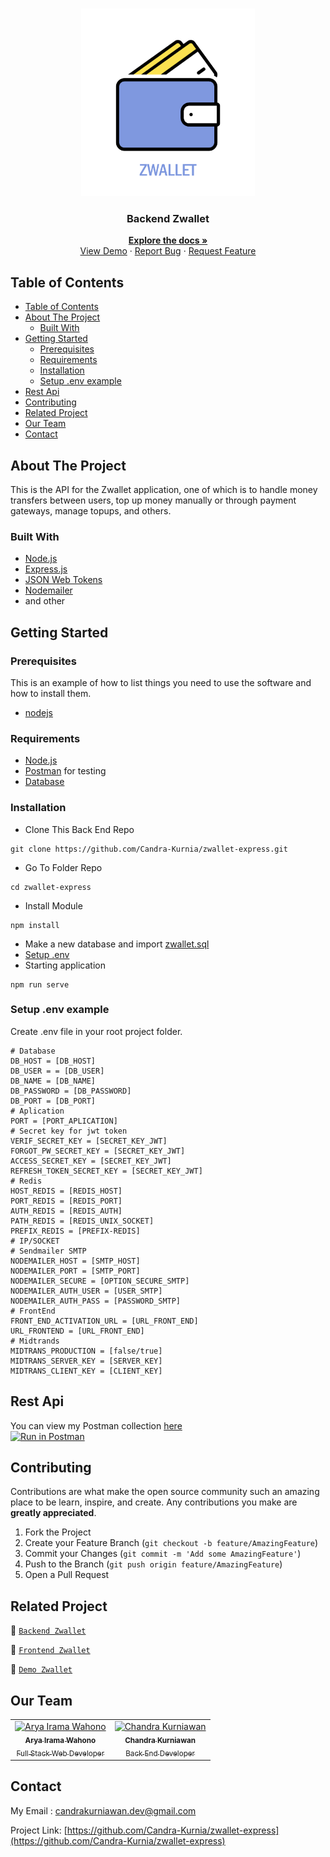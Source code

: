 <br />
<p align="center">
<div align="center">
  <img height="300" src="/src/assets/img/zwallet.png"/>
</div>
  <h3 align="center">Backend Zwallet</h3>
  <p align="center">
    <a href="https://github.com/Candra-Kurnia/zwallet-express"><strong>Explore the docs »</strong></a>
    <br />
    <a href="https://bit.ly/_zwallet">View Demo</a>
    ·
    <a href="https://github.com/Candra-Kurnia/zwallet-express/issues">Report Bug</a>
    ·
    <a href="https://github.com/Candra-Kurnia/zwallet-express/issues">Request Feature</a>
  </p>
</p>



<!-- TABLE OF CONTENTS -->
## Table of Contents

- [Table of Contents](#table-of-contents)
- [About The Project](#about-the-project)
  - [Built With](#built-with)
- [Getting Started](#getting-started)
  - [Prerequisites](#prerequisites)
  - [Requirements](#requirements)
  - [Installation](#installation)
  - [Setup .env example](#setup-env-example)
- [Rest Api](#rest-api)
- [Contributing](#contributing)
- [Related Project](#related-project)
- [Our Team](#our-team)
- [Contact](#contact)



<!-- ABOUT THE PROJECT -->
## About The Project

This is the API for the Zwallet application, one of which is to handle money transfers between users, top up money manually or through payment gateways, manage topups, and others.

### Built With

- [Node.js](https://nodejs.org/en/)
- [Express.js](https://expressjs.com/)
- [JSON Web Tokens](https://jwt.io/)
- [Nodemailer]('https://nodemailer.com/about/')
- and other

<!-- GETTING STARTED -->
## Getting Started

### Prerequisites

This is an example of how to list things you need to use the software and how to install them.

* [nodejs](https://nodejs.org/en/download/)

### Requirements
* [Node.js](https://nodejs.org/en/)
* [Postman](https://www.getpostman.com/) for testing
* [Database](https://drive.google.com/drive/folders/11nolsYnWC3h_4pzD7fuKJnV29yHlzlqM?usp=sharing)

### Installation

- Clone This Back End Repo
```
git clone https://github.com/Candra-Kurnia/zwallet-express.git
```
- Go To Folder Repo
```
cd zwallet-express
```
- Install Module
```
npm install
```
- Make a new database and import [zwallet.sql](https://drive.google.com/drive/folders/11nolsYnWC3h_4pzD7fuKJnV29yHlzlqM?usp=sharing)
- <a href="#setup-env-example">Setup .env</a>
- Starting application
```
npm run serve
```

### Setup .env example

Create .env file in your root project folder.

```env
# Database
DB_HOST = [DB_HOST]
DB_USER = = [DB_USER]
DB_NAME = [DB_NAME]
DB_PASSWORD = [DB_PASSWORD]
DB_PORT = [DB_PORT]
# Aplication
PORT = [PORT_APLICATION]
# Secret key for jwt token
VERIF_SECRET_KEY = [SECRET_KEY_JWT]
FORGOT_PW_SECRET_KEY = [SECRET_KEY_JWT]
ACCESS_SECRET_KEY = [SECRET_KEY_JWT]
REFRESH_TOKEN_SECRET_KEY = [SECRET_KEY_JWT]
# Redis
HOST_REDIS = [REDIS_HOST]
PORT_REDIS = [REDIS_PORT]
AUTH_REDIS = [REDIS_AUTH]
PATH_REDIS = [REDIS_UNIX_SOCKET]
PREFIX_REDIS = [PREFIX-REDIS]
# IP/SOCKET
# Sendmailer SMTP
NODEMAILER_HOST = [SMTP_HOST]
NODEMAILER_PORT = [SMTP_PORT]
NODEMAILER_SECURE = [OPTION_SECURE_SMTP]
NODEMAILER_AUTH_USER = [USER_SMTP]
NODEMAILER_AUTH_PASS = [PASSWORD_SMTP]
# FrontEnd
FRONT_END_ACTIVATION_URL = [URL_FRONT_END]
URL_FRONTEND = [URL_FRONT_END]
# Midtrands
MIDTRANS_PRODUCTION = [false/true]
MIDTRANS_SERVER_KEY = [SERVER_KEY]
MIDTRANS_CLIENT_KEY = [CLIENT_KEY]
```

## Rest Api

You can view my Postman collection [here](https://www.postman.com/crimson-meadow-842892/workspace/zwallet-team)
</br>
[![Run in Postman](https://run.pstmn.io/button.svg)](https://app.getpostman.com/run-collection/10655215-216719e0-926d-4baa-af5c-d61ed0b8f3b7?action=collection%2Ffork&collection-url=entityId%3D10655215-216719e0-926d-4baa-af5c-d61ed0b8f3b7%26entityType%3Dcollection%26workspaceId%3D2169e154-425f-4fa4-a152-a299344f8bcf)

<!-- CONTRIBUTING -->
## Contributing

Contributions are what make the open source community such an amazing place to be learn, inspire, and create. Any contributions you make are **greatly appreciated**.

1. Fork the Project
2. Create your Feature Branch (`git checkout -b feature/AmazingFeature`)
3. Commit your Changes (`git commit -m 'Add some AmazingFeature'`)
4. Push to the Branch (`git push origin feature/AmazingFeature`)
5. Open a Pull Request



## Related Project
:rocket: [`Backend Zwallet`](https://github.com/Candra-Kurnia/zwallet-express)

:rocket: [`Frontend Zwallet`](https://github.com/Candra-Kurnia/zwallet-react)

:rocket: [`Demo Zwallet`](https://bit.ly/_zwallet)

## Our Team

<center>
  <table>
    <tr>
      <td align="center">
        <a href="https://github.com/aryairama">
          <img width="100" src="https://avatars.githubusercontent.com/u/73978824?v=4" alt="Arya Irama Wahono"><br/>
          <sub><b>Arya Irama Wahono</b></sub> <br/>
          <sub>Full Stack Web Developer</sub>
        </a>
      </td>
      <td align="center">
        <a href="https://github.com/Chandra-Kurnia">
          <img width="100" src="https://avatars.githubusercontent.com/u/75248269?v=4" alt="Chandra Kurniawan"><br/>
          <sub><b>Chandra Kurniawan</b></sub> <br/>
          <sub>Back End Developer</sub>
        </a>
      </td>
    </tr>
  </table>
</center>

<!-- CONTACT -->
## Contact

My Email : candrakurniawan.dev@gmail.com

Project Link: [https://github.com/Candra-Kurnia/zwallet-express](https://github.com/Candra-Kurnia/zwallet-express)
